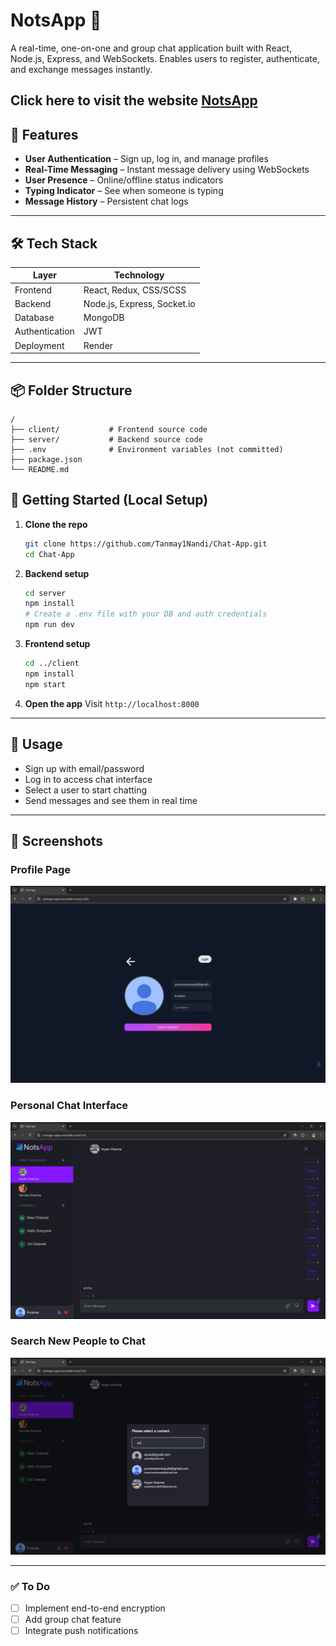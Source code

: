 # NotsApp 🚀

A real-time, one-on-one and group chat application built with React, Node.js, Express, and WebSockets. Enables users to register, authenticate, and exchange messages instantly.

Click here to visit the website [NotsApp](https://notsapp-sapm.onrender.com)
---

## 🎯 Features

* **User Authentication** – Sign up, log in, and manage profiles
* **Real-Time Messaging** – Instant message delivery using WebSockets
* **User Presence** – Online/offline status indicators
* **Typing Indicator** – See when someone is typing
* **Message History** – Persistent chat logs

---

## 🛠️ Tech Stack

| Layer          | Technology                  |
| -------------- | --------------------------- |
| Frontend       | React, Redux, CSS/SCSS      |
| Backend        | Node.js, Express, Socket.io |
| Database       | MongoDB                     |
| Authentication | JWT                         |
| Deployment     | Render                      |

---

## 📦 Folder Structure

```
/
├── client/           # Frontend source code
├── server/           # Backend source code
├── .env              # Environment variables (not committed)
├── package.json
└── README.md
```

## 📅 Getting Started (Local Setup)

1. **Clone the repo**

   ```bash
   git clone https://github.com/Tanmay1Nandi/Chat-App.git
   cd Chat-App
   ```

2. **Backend setup**

   ```bash
   cd server
   npm install
   # Create a .env file with your DB and auth credentials
   npm run dev
   ```

3. **Frontend setup**

   ```bash
   cd ../client
   npm install
   npm start
   ```

4. **Open the app**
   Visit `http://localhost:8000`

---

## 🦖 Usage

* Sign up with email/password
* Log in to access chat interface
* Select a user to start chatting
* Send messages and see them in real time

---

## 🎥 Screenshots

### Profile Page

![Profile Page](./screenshots/profile.png)

### Personal Chat Interface

![Chat Interface](./screenshots/personal-chat.png)

### Search New People to Chat

![Search Contact](./screenshots/search-contacts.png)

---





### ✅ To Do

* [ ] Implement end-to-end encryption
* [ ] Add group chat feature
* [ ] Integrate push notifications
